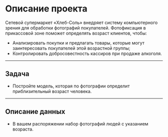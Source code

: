 # Описание проекта

Сетевой супермаркет «Хлеб-Соль» внедряет систему компьютерного зрения для обработки фотографий покупателей. Фотофиксация в прикассовой зоне поможет определять возраст клиентов, чтобы:
* Анализировать покупки и предлагать товары, которые могут заинтересовать покупателей этой возрастной группы;
* Контролировать добросовестность кассиров при продаже алкоголя.

------------------------------------------------------------

## Задача
* Постройте модель, которая по фотографии определит приблизительный возраст человека.

-------------------------------------------------------------

## Описание данных
* В вашем распоряжении набор фотографий людей с указанием возраста.

